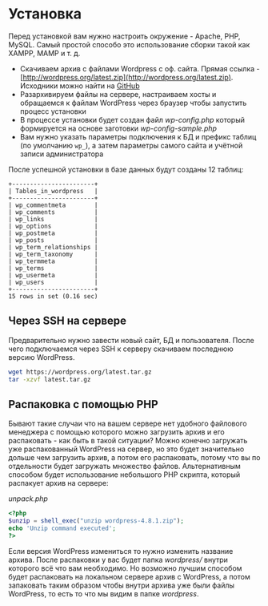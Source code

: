 # Установка

Перед установкой вам нужно настроить окружение - Apache, PHP, MySQL. Самый простой способо это использование сборки такой как XAMPP, MAMP и т. д.

* Скачиваем архив с файлами Wordpress с оф. сайта. Прямая ссылка - [http://wordpress.org/latest.zip](http://wordpress.org/latest.zip). Исходники можно найти на [GitHub](https://github.com/WordPress/WordPress)
* Разархивируем файлы на сервере, настраиваем хосты и обращаемся к файлам WordPress через браузер чтобы запустить процесс установки
* В процессе установки будет создан файл *wp-config.php* который формируется на основе заготовки *wp-config-sample.php*
* Вам нужно указать параметры подключения к БД и префикс таблиц (по умолчанию `wp_`), а затем параметры самого сайта и учётной записи администратора

После успешной установки в базе данных будут созданы 12 таблиц:

```
+-----------------------+
| Tables_in_wordpress   |
+-----------------------+
| wp_commentmeta        |
| wp_comments           |
| wp_links              |
| wp_options            |
| wp_postmeta           |
| wp_posts              |
| wp_term_relationships |
| wp_term_taxonomy      |
| wp_termmeta           |
| wp_terms              |
| wp_usermeta           |
| wp_users              |
+-----------------------+
15 rows in set (0.16 sec)
```

## Через SSH на сервере

Предварительно нужно завести новый сайт, БД и пользователя. После чего подключаемся через SSH к серверу скачиваем последнюю версию WordPress.

```bash
wget https://wordpress.org/latest.tar.gz
tar -xzvf latest.tar.gz
```

## Распаковка с помощью PHP

Бывают такие случаи что на вашем сервере нет удобного файлового менеджера с помощью которого можно загрузить архив и его распаковать - как быть в такой ситуации? Можно конечно загружать уже распакованный WordPress на сервер, но это будет значительно дольше чем загрузить архив, а потом его распаковать, потому что вы по отдельности будет загружать множество файлов. Альтернативным способом будет использование небольшого PHP скрипта, который распакует архив на сервере:

*unpack.php*

```php
<?php
$unzip = shell_exec("unzip wordpress-4.8.1.zip");
echo 'Unzip command executed';
?>
```

Если версия WordPress измениться то нужно изменить название архива. После распаковки у вас будет папка *wordpress/* внутри которого всё что вам необходимо. Но возможно лучшим способом будет распаковать на локальном сервере архив с WordPress, а потом запаковать таким образом чтобы внутри архива уже были файлы WordPress, то есть то что мы видим в папке *wordpress*.